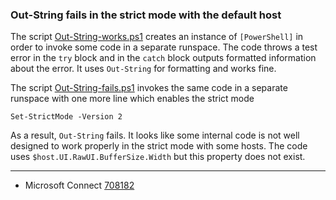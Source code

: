 
### Out-String fails in the strict mode with the default host

The script [Out-String-works.ps1](Out-String-works.ps1) creates an instance of `[PowerShell]` in
order to invoke some code in a separate runspace. The code throws a test error
in the `try` block and in the `catch` block outputs formatted information about
the error. It uses `Out-String` for formatting and works fine.

The script [Out-String-fails.ps1](Out-String-fails.ps1) invokes the same code in a separate runspace
with one more line which enables the strict mode

    Set-StrictMode -Version 2

As a result, `Out-String` fails. It looks like some internal code is not well
designed to work properly in the strict mode with some hosts. The code uses
`$host.UI.RawUI.BufferSize.Width` but this property does not exist.

---

- Microsoft Connect [708182](https://connect.microsoft.com/PowerShell/Feedback/Details/708182)
